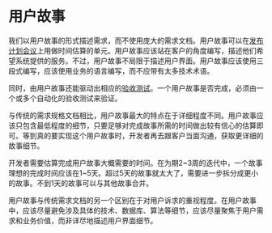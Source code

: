 # 用户故事

我们以用户故事的形式描述需求，而不使用庞大的需求文档。用户故事可以在[发布计划会议](release-plan.md)上用做时间估算的单元。用户故事应该站在客户的角度编写，描述他们希望系统提供的服务。不过，用户故事不局限于描述用户界面。用户故事应该使用三段式编写，应该使用业务的语言编写，而不应带有太多技术术语。

<!-- User stories serve the same purpose as use cases but are not the same. They are used to create time estimates for the release planning meeting. They are also used instead of a large requirements document. User Stories are written by the customers as things that the system needs to do for them. They are similar to usage scenarios, except that they are not limited to describing a user interface. They are in the format of about three sentences of text written by the customer in the customers terminology without techno-syntax. -->

同时，由用户故事还能驱动出相应的[验收测试](functionaltests.md)。一个用户故事是否完成，必须由一个或多个自动化的验收测试来验证。

<!-- User stories also drive the creation of the acceptance tests. One or more automated acceptance tests must be created to verify the user story has been correctly implemented. -->

与传统的需求规格文档相比，用户故事最大的特点在于详细程度不同。用户故事应该只包含最低程度的细节，只要足够对完成故事所需的时间做出较有信心的估算即可。等到真的要实现这个用户故事时，开发者再去跟客户当面沟通，获取更详细的故事细节。

<!-- One of the biggest misunderstandings with user stories is how they differ from traditional requirements specifications. The biggest difference is in the level of detail. User stories should only provide enough detail to make a reasonably low risk estimate of how long the story will take to implement. When the time comes to implement the story developers will go to the customer and receive a detailed description of the requirements face to face.	 -->

开发者需要估算完成用户故事大概需要的时间。在为期2~3周的迭代中，一个故事理想的完成时间应该在1~5天。超过5天的故事就太大了，需要进一步拆分成更小的故事。不到1天的故事可以与其他故事合并。

用户故事与传统需求文档的另一个区别在于对用户诉求的重视程度。在用户故事中，应该尽量避免涉及具体的技术、数据库、算法等细节，应该尽量聚焦于用户需求和业务价值，而非详尽地描述用户界面细节。
